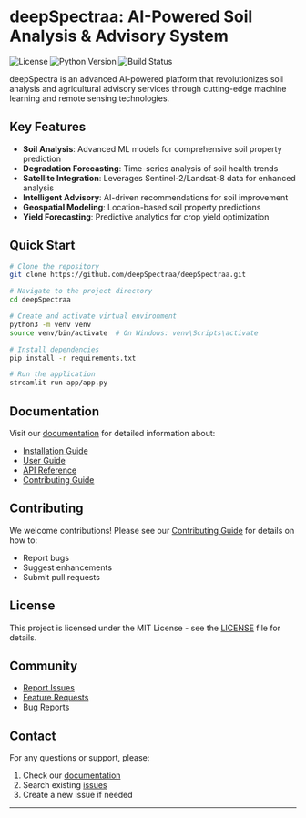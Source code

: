 # deepSpectraa: AI-Powered Soil Analysis & Advisory System

![License](https://img.shields.io/badge/license-MIT-blue.svg)
![Python Version](https://img.shields.io/badge/python-3.11+-blue.svg)
![Build Status](https://img.shields.io/badge/build-passing-green.svg)

deepSpectra is an advanced AI-powered platform that revolutionizes soil analysis and agricultural advisory services through cutting-edge machine learning and remote sensing technologies.

## Key Features

- **Soil Analysis**: Advanced ML models for comprehensive soil property prediction
- **Degradation Forecasting**: Time-series analysis of soil health trends
- **Satellite Integration**: Leverages Sentinel-2/Landsat-8 data for enhanced analysis
- **Intelligent Advisory**: AI-driven recommendations for soil improvement
- **Geospatial Modeling**: Location-based soil property predictions
- **Yield Forecasting**: Predictive analytics for crop yield optimization

## Quick Start

```bash
# Clone the repository
git clone https://github.com/deepSpectraa/deepSpectraa.git

# Navigate to the project directory
cd deepSpectraa

# Create and activate virtual environment
python3 -m venv venv
source venv/bin/activate  # On Windows: venv\Scripts\activate

# Install dependencies
pip install -r requirements.txt

# Run the application
streamlit run app/app.py
```

## Documentation

Visit our [documentation](./docs/README.md) for detailed information about:
- [Installation Guide](./docs/installation.md)
- [User Guide](./docs/userGuide.md)
- [API Reference](./docs/apiReference.md)
- [Contributing Guide](./docs/contributing.md)

## Contributing

We welcome contributions! Please see our [Contributing Guide](./docs/contributing.md) for details on how to:

- Report bugs
- Suggest enhancements
- Submit pull requests

## License

This project is licensed under the MIT License - see the [LICENSE](LICENSE) file for details.

## Community

- [Report Issues](https://github.com/deepSpectra/deepSpectraa/issues)
- [Feature Requests](https://github.com/deepSpectraa/deepSpectraa/issues/new?template=featureRequest.md)
- [Bug Reports](https://github.com/deepSpectraa/deepSpectraa/issues/new?template=bugReport.md)

## Contact

For any questions or support, please:
1. Check our [documentation](./docs/README.md)
2. Search existing [issues](https://github.com/deepSpectraa/deepSpectraa/issues)
3. Create a new issue if needed

---
